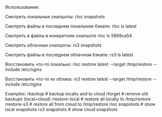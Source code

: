 Использование:

Смотреть локальные снапшоты:
rloc snapshots

Смотреть файлы в последнем локальном бэкапе:
rloc ls latest

Смотреть в файлы в конкретном снапшоте
rloc ls 5869ca54

Смотреть облачные снапшоты:
rs3 snapshots

Смотреть файлы в последнем облачном бэкапе:
rs3 ls latest

Восстановить что-то локально:
rloc restore latest --target /tmp/restore --include /etc/nginx

Восстановить что-то из облака:
rs3 restore latest --target /tmp/restore --include /etc/nginx



Examples:
  rbackup            # backup locally and to cloud
  rforget            # remove old backups (local+cloud)
  rrestore-local     # restore all locally to /tmp/restore
  rrestore-s3        # restore all from cloud to /tmp/restore
  rloc snapshots     # show local snapshots
  rs3 snapshots      # show cloud snapshots
